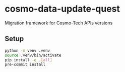 # cosmo-data-update-quest
Migration framework for Cosmo-Tech APIs versions


## Setup

```bash
python -m venv .venv
source .venv/bin/activate
pip install -e .[all]
pre-commit install
```
